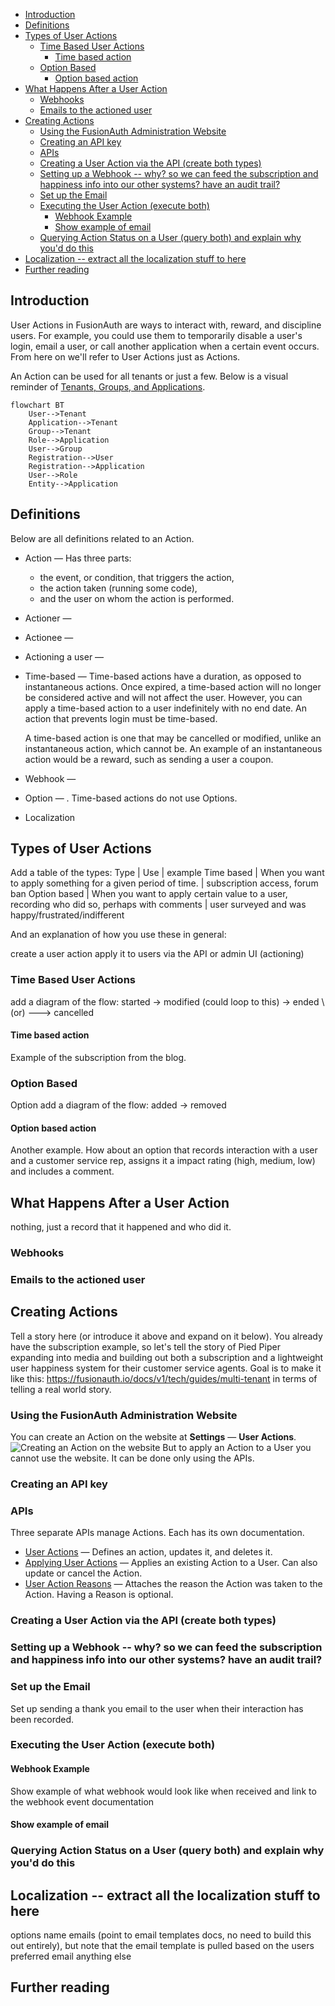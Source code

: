 - [Introduction](#introduction)
- [Definitions](#definitions)
- [Types of User Actions](#types-of-user-actions)
  - [Time Based User Actions](#time-based-user-actions)
    - [Time based action](#time-based-action)
  - [Option Based](#option-based)
    - [Option based action](#option-based-action)
- [What Happens After a User Action](#what-happens-after-a-user-action)
  - [Webhooks](#webhooks)
  - [Emails to the actioned user](#emails-to-the-actioned-user)
- [Creating Actions](#creating-actions)
  - [Using the FusionAuth Administration Website](#using-the-fusionauth-administration-website)
  - [Creating an API key](#creating-an-api-key)
  - [APIs](#apis)
  - [Creating a User Action via the API (create both types)](#creating-a-user-action-via-the-api-create-both-types)
  - [Setting up a Webhook -- why? so we can feed the subscription and happiness info into our other systems? have an audit trail?](#setting-up-a-webhook----why-so-we-can-feed-the-subscription-and-happiness-info-into-our-other-systems-have-an-audit-trail)
  - [Set up the Email](#set-up-the-email)
  - [Executing the User Action (execute both)](#executing-the-user-action-execute-both)
    - [Webhook Example](#webhook-example)
    - [Show example of email](#show-example-of-email)
  - [Querying Action Status on a User (query both) and explain why you'd do this](#querying-action-status-on-a-user-query-both-and-explain-why-youd-do-this)
- [Localization -- extract all the localization stuff to here](#localization----extract-all-the-localization-stuff-to-here)
- [Further reading](#further-reading)

## Introduction
User Actions in FusionAuth are ways to interact with, reward, and discipline users. For example, you could use them to temporarily disable a user's login, email a user, or call another application when a certain event occurs. From here on we'll refer to User Actions just as Actions.

An Action can be used for all tenants or just a few. Below is a visual reminder of [Tenants, Groups, and Applications](https://fusionauth.io/docs/v1/tech/core-concepts/).

```mermaid
flowchart BT
    User-->Tenant
    Application-->Tenant
    Group-->Tenant
    Role-->Application
    User-->Group
    Registration-->User
    Registration-->Application
    User-->Role
    Entity-->Application
```

## Definitions
Below are all definitions related to an Action.
- Action — Has three parts:
  - the event, or condition, that triggers the action,
  - the action taken (running some code),
  - and the user on whom the action is performed.
- Actioner —
- Actionee —
- Actioning a user —
- Time-based — Time-based actions have a duration, as opposed to instantaneous actions. Once expired, a time-based action will no longer be considered active and will not affect the user. However, you can apply a time-based action to a user indefinitely with no end date. An action that prevents login must be time-based.

    A time-based action is one that may be cancelled or modified, unlike an instantaneous action, which cannot be. An example of an instantaneous action would be a reward, such as sending a user a coupon.

- Webhook —
- Option — . Time-based actions do not use Options.
- Localization

## Types of User Actions
Add a table of the types:
Type | Use | example
Time based | When you want to apply something for a given period of time. | subscription access, forum ban
Option based | When you want to apply certain value to a user, recording who did so, perhaps with comments | user surveyed and was happy/frustrated/indifferent

And an explanation of how you use these in general:

create a user action
apply it to users via the API or admin UI (actioning)



### Time Based User Actions
add a diagram of the flow:
started -> modified (could loop to this) -> ended
\ (or)
---> cancelled

#### Time based action
Example of the subscription from the blog.

### Option Based
Option
add a diagram of the flow: added -> removed

#### Option based action
Another example. How about an option that records interaction with a user and a customer service rep, assigns it a impact rating (high, medium, low) and includes a comment.

## What Happens After a User Action
nothing, just a record that it happened and who did it.

### Webhooks

### Emails to the actioned user

## Creating Actions
Tell a story here (or introduce it above and expand on it below). You already have the subscription example, so let's tell the story of Pied Piper expanding into media and building out both a subscription and a lightweight user happiness system for their customer service agents. Goal is to make it like this: https://fusionauth.io/docs/v1/tech/guides/multi-tenant in terms of telling a real world story.

### Using the FusionAuth Administration Website
You can create an Action on the website at **Settings** — **User Actions**.
![Creating an Action on the website](../../../../assets/img/docs/guides/user-actions/user-actions-edit-email.png)
But to apply an Action to a User you cannot use the website. It can be done only using the APIs.

### Creating an API key

### APIs
Three separate APIs manage Actions. Each has its own documentation.
- [User Actions](https://fusionauth.io/docs/v1/tech/apis/user-actions) — Defines an action, updates it, and deletes it.
- [Applying User Actions](https://fusionauth.io/docs/v1/tech/apis/actioning-users) —  Applies an existing Action to a User. Can also update or cancel the Action.
- [User Action Reasons](https://fusionauth.io/docs/v1/tech/apis/user-action-reasons) — Attaches the reason the Action was taken to the Action. Having a Reason is optional.

### Creating a User Action via the API (create both types)

### Setting up a Webhook -- why? so we can feed the subscription and happiness info into our other systems? have an audit trail?

### Set up the Email
Set up sending a thank you email to the user when their interaction has been recorded.

### Executing the User Action (execute both)

#### Webhook Example
Show example of what webhook would look like when received and link to the webhook event documentation


#### Show example of email

### Querying Action Status on a User (query both) and explain why you'd do this

## Localization -- extract all the localization stuff to here
options
name
emails (point to email templates docs, no need to build this out entirely), but note that the email template is pulled based on the users preferred email
anything else

## Further reading